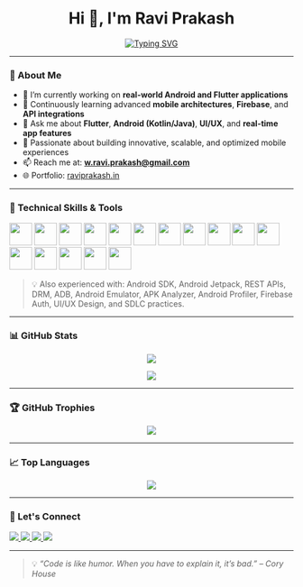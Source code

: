 <h1 align="center">Hi 👋, I'm Ravi Prakash</h1>

<p align="center">
  <a href="https://raviprakash.in" target="_blank">
    <img src="https://readme-typing-svg.demolab.com?font=Fira+Code&duration=3000&pause=1000&center=true&vCenter=true&width=500&lines=Flutter+%26+Android+Developer;Mobile+App+Engineer;UI/UX+Designer;Open+Source+Contributor" alt="Typing SVG" />
  </a>
</p>

---

### 📍 About Me

- 🔭 I’m currently working on **real-world Android and Flutter applications**
- 🌱 Continuously learning advanced **mobile architectures**, **Firebase**, and **API integrations**
- 💬 Ask me about **Flutter**, **Android (Kotlin/Java)**, **UI/UX**, and **real-time app features**
- 🧠 Passionate about building innovative, scalable, and optimized mobile experiences
- 📫 Reach me at: **w.ravi.prakash@gmail.com**
- 🌐 Portfolio: [raviprakash.in](https://rdsravi.github.io/raviprakash/)

---

### 🧰 Technical Skills & Tools

<p align="left">
  <!-- Mobile Development -->
  <img src="https://cdn.jsdelivr.net/gh/devicons/devicon/icons/flutter/flutter-original.svg" width="40" height="40" />
  <img src="https://cdn.jsdelivr.net/gh/devicons/devicon/icons/dart/dart-original.svg" width="40" height="40" />
  <img src="https://cdn.jsdelivr.net/gh/devicons/devicon/icons/kotlin/kotlin-original.svg" width="40" height="40" />
  <img src="https://cdn.jsdelivr.net/gh/devicons/devicon/icons/java/java-original.svg" width="40" height="40" />

  <!-- Web Development -->
  <img src="https://cdn.jsdelivr.net/gh/devicons/devicon/icons/javascript/javascript-original.svg" width="40" height="40" />
  <img src="https://cdn.jsdelivr.net/gh/devicons/devicon/icons/html5/html5-original.svg" width="40" height="40" />
  <img src="https://cdn.jsdelivr.net/gh/devicons/devicon/icons/css3/css3-original.svg" width="40" height="40" />

  <!-- Tools & Platforms -->
  <img src="https://cdn.jsdelivr.net/gh/devicons/devicon/icons/firebase/firebase-plain.svg" width="40" height="40" />
  <img src="https://cdn.jsdelivr.net/gh/devicons/devicon/icons/git/git-original.svg" width="40" height="40" />
  <img src="https://cdn.jsdelivr.net/gh/devicons/devicon/icons/github/github-original.svg" width="40" height="40" />
  <img src="https://cdn.jsdelivr.net/gh/devicons/devicon/icons/postman/postman-original.svg" width="40" height="40" />
  <img src="https://cdn.jsdelivr.net/gh/devicons/devicon/icons/vscode/vscode-original.svg" width="40" height="40" />
  <img src="https://cdn.jsdelivr.net/gh/devicons/devicon/icons/android/android-original.svg" width="40" height="40" />
  <img src="https://cdn.jsdelivr.net/gh/devicons/devicon/icons/linux/linux-original.svg" width="40" height="40" />
  <img src="https://cdn.jsdelivr.net/gh/devicons/devicon/icons/windows8/windows8-original.svg" width="40" height="40" />
  <img src="https://cdn.jsdelivr.net/gh/devicons/devicon/icons/apple/apple-original.svg" width="40" height="40" />
</p>

> 💡 Also experienced with: Android SDK, Android Jetpack, REST APIs, DRM, ADB, Android Emulator, APK Analyzer, Android Profiler, Firebase Auth, UI/UX Design, and SDLC practices.


---

### 📊 GitHub Stats

<p align="center">
  <img src="https://github-readme-stats.vercel.app/api?username=rdsravi&show_icons=true&theme=radical" />
</p>

<p align="center">
  <img src="https://streak-stats.demolab.com/?user=rdsravi&theme=radical" />
</p>

---

### 🏆 GitHub Trophies

<p align="center">
  <img src="https://github-profile-trophy.vercel.app/?username=rdsravi&theme=radical&no-bg=true&no-frame=true&margin-w=10" />
</p>

---

### 📈 Top Languages

<p align="center">
  <img src="https://github-readme-stats.vercel.app/api/top-langs/?username=rdsravi&layout=compact&theme=radical" />
</p>

---

### 🔗 Let's Connect

<p align="left">
  <a href="https://linkedin.com/in/ravi-prakash-rds" target="_blank">
    <img src="https://img.shields.io/badge/LinkedIn-blue?style=flat&logo=linkedin&logoColor=white" />
  </a>
  <a href="mailto:w.ravi.prakash@gmail.com">
    <img src="https://img.shields.io/badge/Gmail-red?style=flat&logo=gmail&logoColor=white" />
  </a>
  <a href="https://github.com/rdsravi" target="_blank">
    <img src="https://img.shields.io/badge/GitHub-black?style=flat&logo=github&logoColor=white" />
  </a>
  <a href="https://rdsravi.github.io/raviprakash/" target="_blank">
    <img src="https://img.shields.io/badge/Portfolio-darkgreen?style=flat&logo=google-chrome&logoColor=white" />
  </a>
</p>

---

> 💡 _“Code is like humor. When you have to explain it, it’s bad.” – Cory House_
